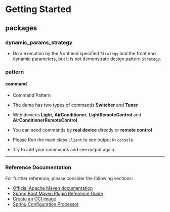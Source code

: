 # Getting Started

## packages
### dynamic_params_strategy
* Do a execution by the front end specified `Strategy` and the front end dynamic parameters, but it is not demonstrate design pattern `Strategy`.

### pattern
#### command
* Command Pattern
* The demo has two types of commands **Switcher** and **Tuner**
* With devices **Light**, **AirConditioner**, **LightRemoteControl** and **AirConditionerRemoteControl** 
* You can send commands by **real device** directly or **remote control**

* Please Run the main class `Client` to see output in `console`
* Try to add your commands and see output again


---
### Reference Documentation
For further reference, please consider the following sections:

* [Official Apache Maven documentation](https://maven.apache.org/guides/index.html)
* [Spring Boot Maven Plugin Reference Guide](https://docs.spring.io/spring-boot/docs/2.3.1.RELEASE/maven-plugin/reference/html/)
* [Create an OCI image](https://docs.spring.io/spring-boot/docs/2.3.1.RELEASE/maven-plugin/reference/html/#build-image)
* [Spring Configuration Processor](https://docs.spring.io/spring-boot/docs/2.3.1.RELEASE/reference/htmlsingle/#configuration-metadata-annotation-processor)
